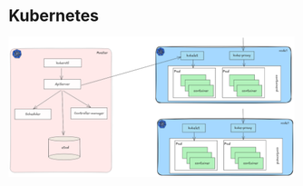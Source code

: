 <!--- # Kubernetes -->
# Kubernetes
<div align="center">
	<img src="./images/kubernetes.png" alt="kubernetes">
	<br>
	<br>
	<br>
</div>
